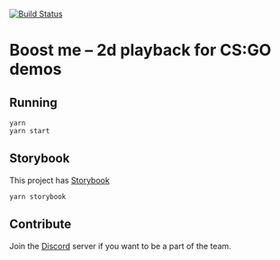 [![Build Status](https://travis-ci.org/boost-me/engine.svg?branch=develop)](https://travis-ci.org/boost-me/engine)

# Boost me – 2d playback for CS:GO demos

## Running
```
yarn
yarn start
```
## Storybook

This project has [Storybook](https://github.com/storybooks/storybook)
```
yarn storybook
```
## Contribute
Join the [Discord](https://discord.gg/dKkmUky) server if you want to be a part of the team.
